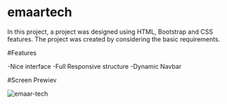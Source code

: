 # emaartech

In this project, a project was designed using HTML, Bootstrap and CSS features. The project was created by considering the basic requirements.

#Features

-Nice interface
-Full Responsive structure
-Dynamic Navbar

#Screen Prewiev

![emaar-tech](https://github.com/ExArass/emaartech/assets/119482782/5537eff5-e58f-4f21-bf65-30167d1d4261)
